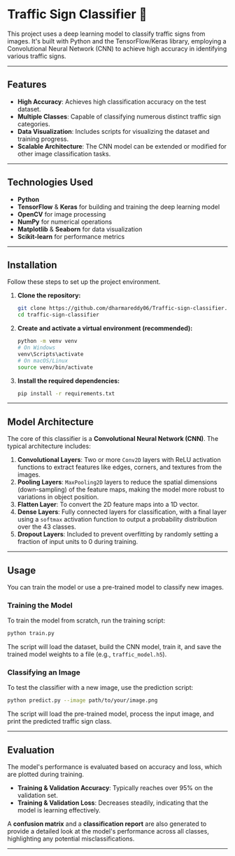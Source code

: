 # Traffic Sign Classifier 🚦

This project uses a deep learning model to classify traffic signs from images. It's built with Python and the TensorFlow/Keras library, employing a Convolutional Neural Network (CNN) to achieve high accuracy in identifying various traffic signs.

-----

## Features

  - **High Accuracy**: Achieves high classification accuracy on the test dataset.
  - **Multiple Classes**: Capable of classifying numerous distinct traffic sign categories.
  - **Data Visualization**: Includes scripts for visualizing the dataset and training progress.
  - **Scalable Architecture**: The CNN model can be extended or modified for other image classification tasks.

-----

## Technologies Used

  - **Python**
  - **TensorFlow** & **Keras** for building and training the deep learning model
  - **OpenCV** for image processing
  - **NumPy** for numerical operations
  - **Matplotlib** & **Seaborn** for data visualization
  - **Scikit-learn** for performance metrics

-----

## Installation

Follow these steps to set up the project environment.

1.  **Clone the repository:**

    ```bash
    git clone https://github.com/dharmareddy06/Traffic-sign-classifier.git
    cd traffic-sign-classifier
    ```

2.  **Create and activate a virtual environment (recommended):**

    ```bash
    python -m venv venv
    # On Windows
    venv\Scripts\activate
    # On macOS/Linux
    source venv/bin/activate
    ```

3.  **Install the required dependencies:**

    ```bash
    pip install -r requirements.txt
    ```

-----


## Model Architecture

The core of this classifier is a **Convolutional Neural Network (CNN)**. The typical architecture includes:

1.  **Convolutional Layers**: Two or more `Conv2D` layers with ReLU activation functions to extract features like edges, corners, and textures from the images.
2.  **Pooling Layers**: `MaxPooling2D` layers to reduce the spatial dimensions (down-sampling) of the feature maps, making the model more robust to variations in object position.
3.  **Flatten Layer**: To convert the 2D feature maps into a 1D vector.
4.  **Dense Layers**: Fully connected layers for classification, with a final layer using a `softmax` activation function to output a probability distribution over the 43 classes.
5.  **Dropout Layers**: Included to prevent overfitting by randomly setting a fraction of input units to 0 during training.

-----

## Usage

You can train the model or use a pre-trained model to classify new images.

### Training the Model

To train the model from scratch, run the training script:

```bash
python train.py
```

The script will load the dataset, build the CNN model, train it, and save the trained model weights to a file (e.g., `traffic_model.h5`).

### Classifying an Image

To test the classifier with a new image, use the prediction script:

```bash
python predict.py --image path/to/your/image.png
```

The script will load the pre-trained model, process the input image, and print the predicted traffic sign class.

-----

## Evaluation

The model's performance is evaluated based on accuracy and loss, which are plotted during training.

  - **Training & Validation Accuracy**: Typically reaches over 95% on the validation set.
  - **Training & Validation Loss**: Decreases steadily, indicating that the model is learning effectively.

A **confusion matrix** and a **classification report** are also generated to provide a detailed look at the model's performance across all classes, highlighting any potential misclassifications.

-----
